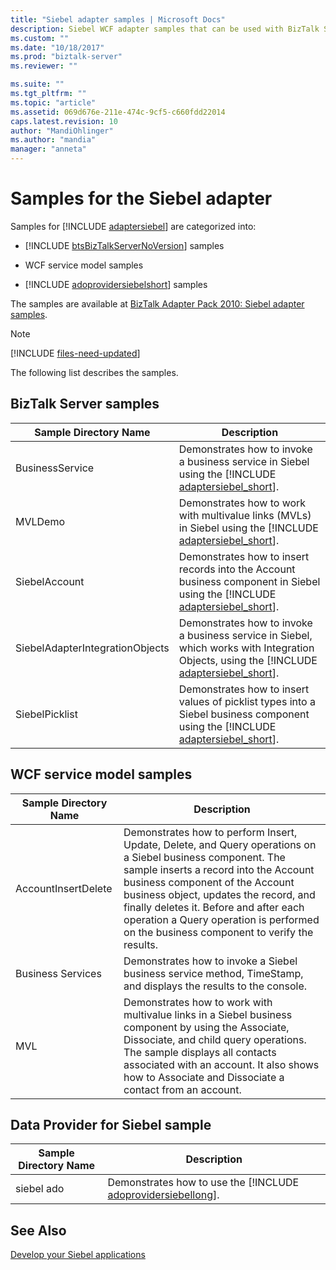 ```yaml
---
title: "Siebel adapter samples | Microsoft Docs"
description: Siebel WCF adapter samples that can be used with BizTalk Server, WCF service model, and the Data Provider for Siebel
ms.custom: ""
ms.date: "10/18/2017"
ms.prod: "biztalk-server"
ms.reviewer: ""

ms.suite: ""
ms.tgt_pltfrm: ""
ms.topic: "article"
ms.assetid: 069d676e-211e-474c-9cf5-c660fdd22014
caps.latest.revision: 10
author: "MandiOhlinger"
ms.author: "mandia"
manager: "anneta"
---
```

# Samples for the Siebel adapter
Samples for [!INCLUDE [adaptersiebel](../../includes/adaptersiebel-md.md)] are categorized into:  

- [!INCLUDE [btsBizTalkServerNoVersion](../../includes/btsbiztalkservernoversion-md.md)] samples  

- WCF service model samples  

- [!INCLUDE [adoprovidersiebelshort](../../includes/adoprovidersiebelshort-md.md)] samples  


The samples are available at [BizTalk Adapter Pack 2010: Siebel adapter samples](https://www.microsoft.com/download/details.aspx?id=6492). 

> [!NOTE]
> [!INCLUDE [files-need-updated](../../includes/files-need-updated.md)]

The following list describes the samples.

## BizTalk Server samples  

|      Sample Directory Name      |                                                                                     Description                                                                                      |
|---------------------------------|--------------------------------------------------------------------------------------------------------------------------------------------------------------------------------------|
|         BusinessService         |                    Demonstrates how to invoke a business service in Siebel using the [!INCLUDE [adaptersiebel_short](../../includes/adaptersiebel-short-md.md)].                     |
|             MVLDemo             |                Demonstrates how to work with multivalue links (MVLs) in Siebel using the [!INCLUDE [adaptersiebel_short](../../includes/adaptersiebel-short-md.md)].                 |
|          SiebelAccount          |        Demonstrates how to insert records into the Account business component in Siebel using the [!INCLUDE [adaptersiebel_short](../../includes/adaptersiebel-short-md.md)].        |
| SiebelAdapterIntegrationObjects | Demonstrates how to invoke a business service in Siebel, which works with Integration Objects, using the [!INCLUDE [adaptersiebel_short](../../includes/adaptersiebel-short-md.md)]. |
|         SiebelPicklist          |      Demonstrates how to insert values of picklist types into a Siebel business component using the [!INCLUDE [adaptersiebel_short](../../includes/adaptersiebel-short-md.md)].      |

## WCF service model samples 

|Sample Directory Name|Description|  
|---------------------------|-----------------|  
|AccountInsertDelete|Demonstrates how to perform Insert, Update, Delete, and Query operations on a Siebel business component. The sample inserts a record into the Account business component of the Account business object, updates the record, and finally deletes it. Before and after each operation a Query operation is performed on the business component to verify the results.|  
|Business Services|Demonstrates how to invoke a Siebel business service method, TimeStamp, and displays the results to the console.|  
|MVL|Demonstrates how to work with multivalue links in a Siebel business component by using the Associate, Dissociate, and child query operations. The sample displays all contacts associated with an account. It also shows how to Associate and Dissociate a contact from an account.|  

## Data Provider for Siebel sample  

| Sample Directory Name |                                                 Description                                                 |
|-----------------------|-------------------------------------------------------------------------------------------------------------|
|      siebel ado       | Demonstrates how to use the [!INCLUDE [adoprovidersiebellong](../../includes/adoprovidersiebellong-md.md)]. |

## See Also  
[Develop your Siebel applications](../../adapters-and-accelerators/adapter-siebel/develop-your-siebel-applications.md)